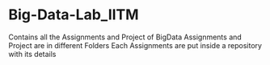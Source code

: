 # Big-Data-Lab_IITM
Contains all the Assignments and Project of BigData 
Assignments and Project are in different Folders 
Each Assignments are put inside a repository with its details 
